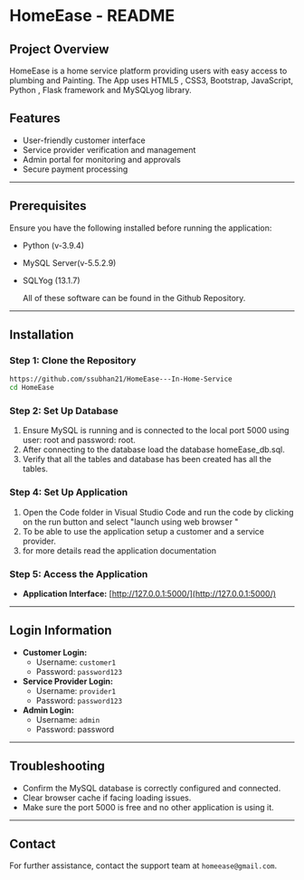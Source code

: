 # HomeEase - README

## Project Overview

HomeEase is a home service platform providing users with easy access to plumbing and Painting. The App uses HTML5 , CSS3, Bootstrap, JavaScript, Python , Flask framework and MySQLyog library. 

## Features

- User-friendly customer interface
- Service provider verification and management
- Admin portal for monitoring and approvals
- Secure payment processing

---

## Prerequisites

Ensure you have the following installed before running the application:

- Python (v-3.9.4)
- MySQL Server(v-5.5.2.9)
- SQLYog (13.1.7)


  All of these software can be found in the Github Repository.

---

## Installation

### Step 1: Clone the Repository

```bash
https://github.com/ssubhan21/HomeEase---In-Home-Service
cd HomeEase
```

### Step 2: Set Up Database

1. Ensure MySQL is running and is connected to the local port 5000 using user: root and password: root.
2. After connecting to the database load the database homeEase\_db.sql.
3. Verify that all the tables and database has been created has all the tables.

### Step 4: Set Up Application

1. Open the Code folder in Visual Studio Code and run the code by clicking on the run button and select "launch using web browser "
2. To be able to use the application setup a customer and a service provider.
3. for more details read the application documentation

### Step 5: Access the Application

- **Application Interface:** [http://127.0.0.1:5000/](http://127.0.0.1:5000/)

---

## Login Information

- **Customer Login:**
  - Username: `customer1`
  - Password: `password123`
- **Service Provider Login:**
  - Username: `provider1`
  - Password: `password123`
- **Admin Login:**
  - Username: `admin`
  - Password: password

---

## Troubleshooting

- Confirm the MySQL database is correctly configured and connected.
- Clear browser cache if facing loading issues.
- Make sure the port 5000 is free and no other application is using it.

---

## Contact

For further assistance, contact the support team at `homeease@gmail.com`.

